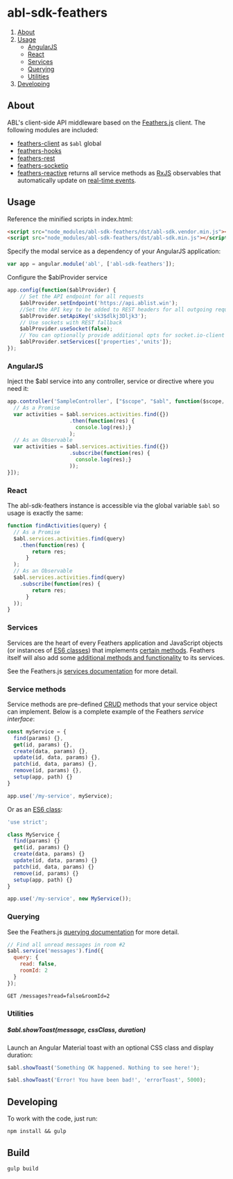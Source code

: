 # abl-sdk-feathers

1. [About](#about)
2. [Usage](#usage)
    * [AngularJS](#angularjs) 
    * [React](#react)
    * [Services](#services)
    * [Querying](#querying)
    * [Utilities](#utilities)
3. [Developing](#developing)

## About
ABL's client-side API middleware based on the [Feathers.js](https://docs.feathersjs.com/) client. The following modules are included:

- [feathers-client](https://github.com/feathersjs/feathers) as `$abl` global
- [feathers-hooks](https://github.com/feathersjs/feathers-hooks)
- [feathers-rest](https://github.com/feathersjs/feathers-rest) 
- [feathers-socketio](https://github.com/feathersjs/feathers-socketio)
- [feathers-reactive](https://github.com/feathersjs/feathers-reactive) returns all service methods as [RxJS](https://github.com/Reactive-Extensions/RxJS) observables that automatically update on [real-time events](http://docs.feathersjs.com/real-time/events.html).

## Usage
Reference the minified scripts in index.html:

```html
<script src="node_modules/abl-sdk-feathers/dst/abl-sdk.vendor.min.js"></script>
<script src="node_modules/abl-sdk-feathers/dst/abl-sdk.min.js"></script>
```

Specify the modal service as a dependency of your AngularJS application:

```js
var app = angular.module('abl', ['abl-sdk-feathers']);
```

Configure the $ablProvider service
```js
app.config(function($ablProvider) {
    // Set the API endpoint for all requests
    $ablProvider.setEndpoint('https://api.ablist.win');
    //Set the API key to be added to REST headers for all outgoing requests
    $ablProvider.setApiKey('sk3$dlkj3Dljk3');
    // Use sockets with REST fallback
    $ablProvider.useSocket(false);
    // You can optionally provide additional opts for socket.io-client
    $ablProvider.setServices(['properties','units']);
});
```

### AngularJS 
Inject the $abl service into any controller, service or directive where you need it:
```js
app.controller('SampleController', ["$scope", "$abl", function($scope, $abl) {
  // As a Promise
  var activities = $abl.services.activities.find({})
                    .then(function(res) { 
                      console.log(res);}
                    ); 
  // As an Observable
  var activities = $abl.services.activities.find({})
                    .subscribe(function(res) { 
                      console.log(res);}
                    )); 
}]);
```

### React
The abl-sdk-feathers instance is accessible via the global variable ```$abl``` so usage is exactly the same:
```js
function findActivities(query) {  
  // As a Promise
  $abl.services.activities.find(query)
    .then(function(res) { 
        return res;
      }
  ); 
  // As an Observable
  $abl.services.activities.find(query)
    .subscribe(function(res) { 
        return res;
      }
  )); 
}
```

### Services

Services are the heart of every Feathers application and JavaScript objects (or instances of [ES6 classes](https://developer.mozilla.org/en/docs/Web/JavaScript/Reference/Classes)) that implements [certain methods](#service-methods). Feathers itself will also add some [additional methods and functionality](#feathers-functionality) to its services.

See the Feathers.js [services documentation](https://docs.feathersjs.com/api/services.html) for more detail. 

### Service methods

Service methods are pre-defined [CRUD](https://en.wikipedia.org/wiki/Create,_read,_update_and_delete) methods that your service object can implement. Below is a complete example of the Feathers *service interface*:

```js
const myService = {
  find(params) {},
  get(id, params) {},
  create(data, params) {},
  update(id, data, params) {},
  patch(id, data, params) {},
  remove(id, params) {},
  setup(app, path) {}
}

app.use('/my-service', myService);
```

Or as an [ES6 class](https://developer.mozilla.org/en/docs/Web/JavaScript/Reference/Classes):

```js
'use strict';

class MyService {
  find(params) {}
  get(id, params) {}
  create(data, params) {}
  update(id, data, params) {}
  patch(id, data, params) {}
  remove(id, params) {}
  setup(app, path) {}
}

app.use('/my-service', new MyService());
```

### Querying

See the Feathers.js [querying documentation](https://docs.feathersjs.com/api/databases/querying.html#) for more detail. 
```js
// Find all unread messages in room #2
$abl.service('messages').find({
  query: {
    read: false,
    roomId: 2
  }
});
```
```
GET /messages?read=false&roomId=2
```

### Utilities

##### $abl.showToast(message, *cssClass*, *duration*)
Launch an Angular Material toast with an optional CSS class and display duration:
```js
$abl.showToast('Something OK happened. Nothing to see here!');
```
```js
$abl.showToast('Error! You have been bad!', 'errorToast', 5000);
```

## Developing

To work with the code, just run:

```
npm install && gulp
```

## Build

```
gulp build
```

